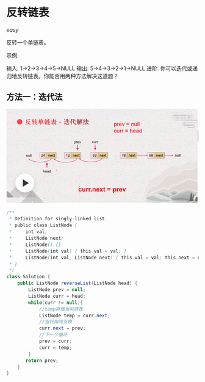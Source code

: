 # 反转链表

*easy*

反转一个单链表。

示例:

输入: 1->2->3->4->5->NULL
输出: 5->4->3->2->1->NULL
进阶:
你可以迭代或递归地反转链表。你能否用两种方法解决这道题？

## 方法一：迭代法
![](1.png) 
``` java
/**
 * Definition for singly-linked list.
 * public class ListNode {
 *     int val;
 *     ListNode next;
 *     ListNode() {}
 *     ListNode(int val) { this.val = val; }
 *     ListNode(int val, ListNode next) { this.val = val; this.next = next; }
 * }
 */
class Solution {
    public ListNode reverseList(ListNode head) {
        ListNode prev = null;
        ListNode curr = head;
        while(curr != null){
            //temp存储当前链表
            ListNode temp = curr.next;
            //指针指向互换
            curr.next = prev;
            //下一个循环
            prev = curr;
            curr = temp;
        }
       return prev;
    }
}
```
